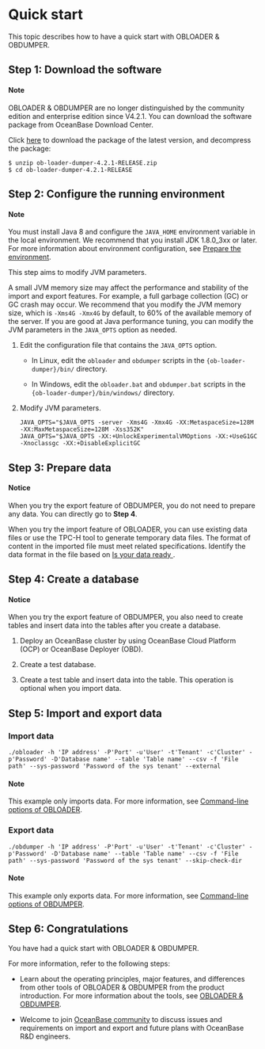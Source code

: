 # Quick start

This topic describes how to have a quick start with OBLOADER & OBDUMPER.

## Step 1: Download the software

<main id="notice" type='explain'>
   <h4>Note</h4>
   <p>OBLOADER &amp; OBDUMPER are no longer distinguished by the community edition and enterprise edition since V4.2.1. You can download the software package from OceanBase Download Center. </p>
</main>

Click [here](https://en.oceanbase.com/softwarecenter) to download the package of the latest version, and decompress the package:

```shell
$ unzip ob-loader-dumper-4.2.1-RELEASE.zip
$ cd ob-loader-dumper-4.2.1-RELEASE
```

## Step 2: Configure the running environment

<main id="notice" type='explain'>
   <h4>Note</h4>
   <p>You must install Java 8 and configure the <code>JAVA_HOME</code> environment variable in the local environment. We recommend that you install JDK 1.8.0_3xx or later. For more information about environment configuration, see <a href="4.deployment-guide/1.environmental-preparation.md">Prepare the environment</a>. </p>
</main>

This step aims to modify JVM parameters.

A small JVM memory size may affect the performance and stability of the import and export features. For example, a full garbage collection (GC) or GC crash may occur. We recommend that you modify the JVM memory size, which is `-Xms4G -Xmx4G` by default, to 60% of the available memory of the server. If you are good at Java performance tuning, you can modify the JVM parameters in the `JAVA_OPTS` option as needed.

1. Edit the configuration file that contains the `JAVA_OPTS` option.

   - In Linux, edit the `obloader` and `obdumper` scripts in the `{ob-loader-dumper}/bin/` directory.

   - In Windows, edit the `obloader.bat` and `obdumper.bat` scripts in the `{ob-loader-dumper}/bin/windows/` directory.

2. Modify JVM parameters.

   ```shell
   JAVA_OPTS="$JAVA_OPTS -server -Xms4G -Xmx4G -XX:MetaspaceSize=128M -XX:MaxMetaspaceSize=128M -Xss352K"
   JAVA_OPTS="$JAVA_OPTS -XX:+UnlockExperimentalVMOptions -XX:+UseG1GC -Xnoclassgc -XX:+DisableExplicitGC
   ```

## Step 3: Prepare data

<main id="notice" type='notice'>
   <h4>Notice</h4>
   <p>When you try the export feature of OBDUMPER, you do not need to prepare any data. You can directly go to <strong>Step 4</strong>. </p>
</main>

When you try the import feature of OBLOADER, you can use existing data files or use the TPC-H tool to generate temporary data files. The format of content in the imported file must meet related specifications. Identify the data format in the file based on [Is your data ready ](https://open.oceanbase.com/blog/1100272).

## Step 4: Create a database

<main id="notice" type='notice'>
   <h4>Notice</h4>
   <p>When you try the export feature of OBDUMPER, you also need to create tables and insert data into the tables after you create a database. </p>
</main>

1. Deploy an OceanBase cluster by using OceanBase Cloud Platform (OCP) or OceanBase Deployer (OBD).

2. Create a test database.

3. Create a test table and insert data into the table. This operation is optional when you import data.

## Step 5: Import and export data

### Import data

```shell
./obloader -h 'IP address' -P'Port' -u'User' -t'Tenant' -c'Cluster' -p'Password' -D'Database name' --table 'Table name' --csv -f 'File path' --sys-password 'Password of the sys tenant' --external
```

<main id="notice" type='explain'>
   <h4>Note</h4>
   <p>This example only imports data. For more information, see <a href="5.OBLOADER/2.obloader-command-line-options.md">Command-line options of OBLOADER</a>. </p>
</main>

### Export data

```shell
./obdumper -h 'IP address' -P'Port' -u'User' -t'Tenant' -c'Cluster' -p'Password' -D'Database name' --table 'Table name' --csv -f 'File path' --sys-password 'Password of the sys tenant' --skip-check-dir
```

<main id="notice" type='explain'>
   <h4>Note</h4>
   <p>This example only exports data. For more information, see <a href="6.OBDUMPER/2.obdumper-command-line-options.md">Command-line options of OBDUMPER</a>. </p>
</main>


## Step 6: Congratulations

You have had a quick start with OBLOADER & OBDUMPER.   

For more information, refer to the following steps:

- Learn about the operating principles, major features, and differences from other tools of OBLOADER & OBDUMPER from the product introduction. For more information about the tools, see [OBLOADER & OBDUMPER](https://en.oceanbase.com/docs/obloader-obdumper-en).

- Welcome to join [OceanBase community](https://open.oceanbase.com/?_gl=1*dqbsdn*_ga*NDQ5MTc4NTEuMTY3NTIzOTgyOA..*_ga_T35KTM57DZ*MTY4Mzg1ODgwNC44MC4xLjE2ODM4NTg4ODUuNjAuMC4w) to discuss issues and requirements on import and export and future plans with OceanBase R&D engineers.




